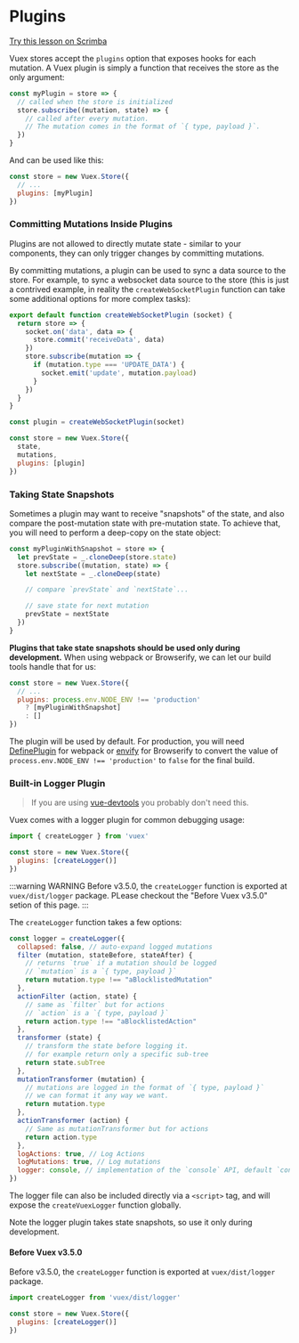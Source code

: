 # Plugins

<div class="scrimba"><a href="https://scrimba.com/p/pnyzgAP/cvp8ZkCR" target="_blank" rel="noopener noreferrer">Try this lesson on Scrimba</a></div>

Vuex stores accept the `plugins` option that exposes hooks for each mutation. A Vuex plugin is simply a function that receives the store as the only argument:

``` js
const myPlugin = store => {
  // called when the store is initialized
  store.subscribe((mutation, state) => {
    // called after every mutation.
    // The mutation comes in the format of `{ type, payload }`.
  })
}
```

And can be used like this:

``` js
const store = new Vuex.Store({
  // ...
  plugins: [myPlugin]
})
```

### Committing Mutations Inside Plugins

Plugins are not allowed to directly mutate state - similar to your components, they can only trigger changes by committing mutations.

By committing mutations, a plugin can be used to sync a data source to the store. For example, to sync a websocket data source to the store (this is just a contrived example, in reality the `createWebSocketPlugin` function can take some additional options for more complex tasks):

``` js
export default function createWebSocketPlugin (socket) {
  return store => {
    socket.on('data', data => {
      store.commit('receiveData', data)
    })
    store.subscribe(mutation => {
      if (mutation.type === 'UPDATE_DATA') {
        socket.emit('update', mutation.payload)
      }
    })
  }
}
```

``` js
const plugin = createWebSocketPlugin(socket)

const store = new Vuex.Store({
  state,
  mutations,
  plugins: [plugin]
})
```

### Taking State Snapshots

Sometimes a plugin may want to receive "snapshots" of the state, and also compare the post-mutation state with pre-mutation state. To achieve that, you will need to perform a deep-copy on the state object:

``` js
const myPluginWithSnapshot = store => {
  let prevState = _.cloneDeep(store.state)
  store.subscribe((mutation, state) => {
    let nextState = _.cloneDeep(state)

    // compare `prevState` and `nextState`...

    // save state for next mutation
    prevState = nextState
  })
}
```

**Plugins that take state snapshots should be used only during development.** When using webpack or Browserify, we can let our build tools handle that for us:

``` js
const store = new Vuex.Store({
  // ...
  plugins: process.env.NODE_ENV !== 'production'
    ? [myPluginWithSnapshot]
    : []
})
```

The plugin will be used by default. For production, you will need [DefinePlugin](https://webpack.js.org/plugins/define-plugin/) for webpack or [envify](https://github.com/hughsk/envify) for Browserify to convert the value of `process.env.NODE_ENV !== 'production'` to `false` for the final build.

### Built-in Logger Plugin

> If you are using [vue-devtools](https://github.com/vuejs/vue-devtools) you probably don't need this.

Vuex comes with a logger plugin for common debugging usage:

``` js
import { createLogger } from 'vuex'

const store = new Vuex.Store({
  plugins: [createLogger()]
})
```

:::warning WARNING
Before v3.5.0, the `createLogger` function is exported at `vuex/dist/logger` package. PLease checkout the "Before Vuex v3.5.0" setion of this page.
:::

The `createLogger` function takes a few options:

``` js
const logger = createLogger({
  collapsed: false, // auto-expand logged mutations
  filter (mutation, stateBefore, stateAfter) {
    // returns `true` if a mutation should be logged
    // `mutation` is a `{ type, payload }`
    return mutation.type !== "aBlocklistedMutation"
  },
  actionFilter (action, state) {
    // same as `filter` but for actions
    // `action` is a `{ type, payload }`
    return action.type !== "aBlocklistedAction"
  },
  transformer (state) {
    // transform the state before logging it.
    // for example return only a specific sub-tree
    return state.subTree
  },
  mutationTransformer (mutation) {
    // mutations are logged in the format of `{ type, payload }`
    // we can format it any way we want.
    return mutation.type
  },
  actionTransformer (action) {
    // Same as mutationTransformer but for actions
    return action.type
  },
  logActions: true, // Log Actions
  logMutations: true, // Log mutations
  logger: console, // implementation of the `console` API, default `console`
})
```

The logger file can also be included directly via a `<script>` tag, and will expose the `createVuexLogger` function globally.

Note the logger plugin takes state snapshots, so use it only during development.

#### Before Vuex v3.5.0

Before v3.5.0, the `createLogger` function is exported at `vuex/dist/logger` package.

``` js
import createLogger from 'vuex/dist/logger'

const store = new Vuex.Store({
  plugins: [createLogger()]
})
```
